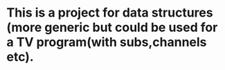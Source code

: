 # This is a project for data structures (more generic but could be used for a TV program(with subs,channels etc).

